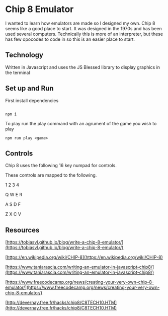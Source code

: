 # Chip 8 Emulator

I wanted to learn how emulators are made so I designed my own. Chip 8 seems like a good place to start. It was designed in the 1970s and has been used several computers. Technically this is more of
an interpreter, but these has few opocodes to code in so this is an easier place to start.

## Technology

Written in Javascript and uses the JS Blessed library to display graphics in the terminal

## Set up and Run

First install dependencies

``` 

npm i

```

To play run the play command with an agrument of the game you wish to play

``` 
npm run play <game>

```
## Controls

Chip 8 uses the following 16 key numpad for controls.

These controls are mapped to the following.

1 2 3 4

Q W E R

A S D F

Z X C V

## Resources

[https://tobiasvl.github.io/blog/write-a-chip-8-emulator/](https://tobiasvl.github.io/blog/write-a-chip-8-emulator/)

[https://en.wikipedia.org/wiki/CHIP-8](https://en.wikipedia.org/wiki/CHIP-8)

[https://www.taniarascia.com/writing-an-emulator-in-javascript-chip8/](https://www.taniarascia.com/writing-an-emulator-in-javascript-chip8/)

[https://www.freecodecamp.org/news/creating-your-very-own-chip-8-emulator/](https://www.freecodecamp.org/news/creating-your-very-own-chip-8-emulator/)

[http://devernay.free.fr/hacks/chip8/C8TECH10.HTM](http://devernay.free.fr/hacks/chip8/C8TECH10.HTM)




